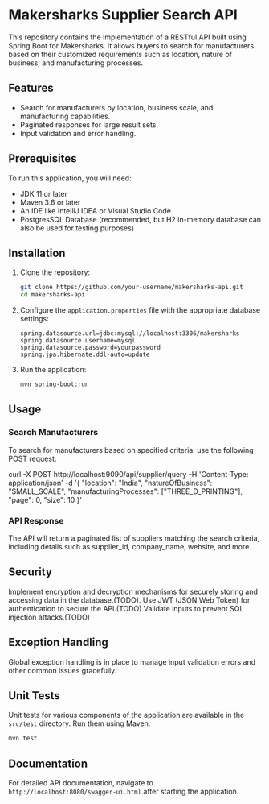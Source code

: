 # Makersharks Supplier Search API

This repository contains the implementation of a RESTful API built using Spring Boot for Makersharks. It allows buyers to search for manufacturers based on their customized requirements such as location, nature of business, and manufacturing processes.

## Features

* Search for manufacturers by location, business scale, and manufacturing capabilities.
* Paginated responses for large result sets.
* Input validation and error handling.

## Prerequisites

To run this application, you will need:

* JDK 11 or later
* Maven 3.6 or later
* An IDE like IntelliJ IDEA or Visual Studio Code
* PostgresSQL Database (recommended, but H2 in-memory database can also be used for testing purposes)

## Installation

1. Clone the repository:

   ```bash
   git clone https://github.com/your-username/makersharks-api.git
   cd makersharks-api
   ```
2. Configure the `application.properties` file with the appropriate database settings:

   ```properties
   spring.datasource.url=jdbc:mysql://localhost:3306/makersharks
   spring.datasource.username=mysql
   spring.datasource.password=yourpassword
   spring.jpa.hibernate.ddl-auto=update
   ```
3. Run the application:

   ```bash
   mvn spring-boot:run
   ```

## Usage

### Search Manufacturers

To search for manufacturers based on specified criteria, use the following POST request:

curl -X POST http://localhost:9090/api/supplier/query
-H 'Content-Type: application/json'
-d '{
"location": "India",
"natureOfBusiness": "SMALL_SCALE",
"manufacturingProcesses": ["THREE_D_PRINTING"],
"page": 0,
"size": 10
}'

### API Response

The API will return a paginated list of suppliers matching the search criteria, including details such as supplier\_id, company\_name, website, and more.

## Security

Implement encryption and decryption mechanisms for securely storing and accessing data in the database.(TODO). Use JWT (JSON Web Token) for authentication to secure the API.(TODO)
Validate inputs to prevent SQL injection attacks.(TODO)

## Exception Handling

Global exception handling is in place to manage input validation errors and other common issues gracefully.

## Unit Tests

Unit tests for various components of the application are available in the `src/test` directory. Run them using Maven:

```bash
mvn test
```

## Documentation

For detailed API documentation, navigate to `http://localhost:8080/swagger-ui.html` after starting the application.

